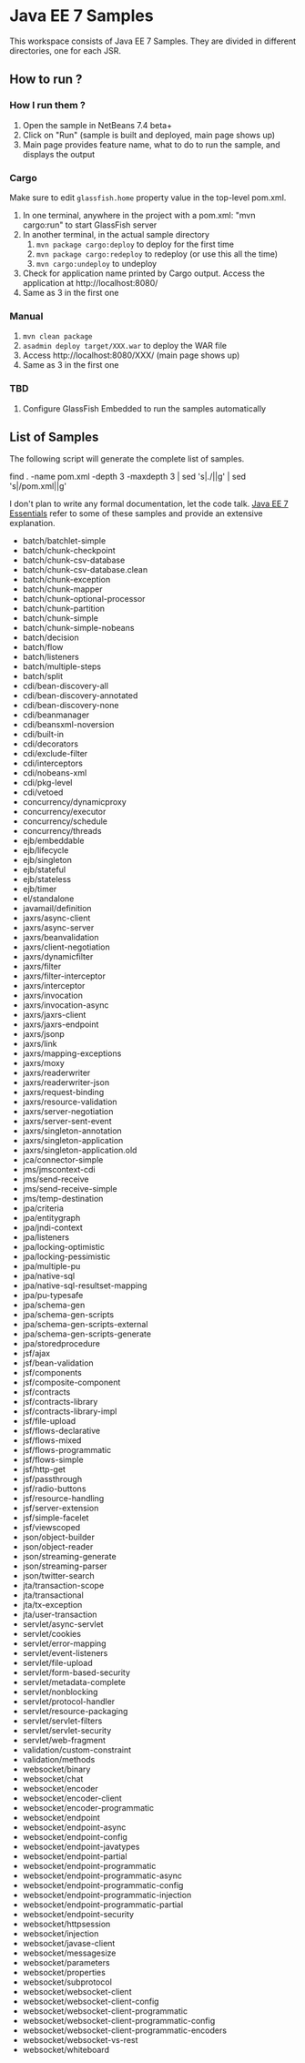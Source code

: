 # Java EE 7 Samples #

This workspace consists of Java EE 7 Samples. They are divided in different directories, one for each JSR.

## How to run ? ##

### How I run them ? ###

1. Open the sample in NetBeans 7.4 beta+
2. Click on "Run" (sample is built and deployed, main page shows up)
3. Main page provides feature name, what to do to run the sample, and displays the output

### Cargo ###

Make sure to edit ``glassfish.home`` property value in the top-level pom.xml.

1. In one terminal, anywhere in the project with a pom.xml: "mvn cargo:run" to start GlassFish server
2. In another terminal, in the actual sample directory
    1. ``mvn package cargo:deploy`` to deploy for the first time
    2. ``mvn package cargo:redeploy`` to redeploy (or use this all the time)
    3. ``mvn cargo:undeploy`` to undeploy 
3. Check for application name printed by Cargo output. Access the application at http://localhost:8080/<APP-NAME>
4. Same as 3 in the first one

### Manual ###
1. ``mvn clean package``
2. ``asadmin deploy target/XXX.war`` to deploy the WAR file
3. Access http://localhost:8080/XXX/ (main page shows up)
4. Same as 3 in the first one

### TBD ###

1. Configure GlassFish Embedded to run the samples automatically

## List of Samples ##

The following script will generate the complete list of samples.

find . -name pom.xml -depth 3 -maxdepth 3 | sed 's|\./||g' | sed 's|\/pom.xml||g'

I don't plan to write any formal documentation, let the code talk. [Java EE 7 Essentials](http://www.amazon.com/Java-EE-Essentials-Arun-Gupta/dp/1449370179/) refer to some of these samples and provide an extensive explanation.

+ batch/batchlet-simple
+ batch/chunk-checkpoint
+ batch/chunk-csv-database
+ batch/chunk-csv-database.clean
+ batch/chunk-exception
+ batch/chunk-mapper
+ batch/chunk-optional-processor
+ batch/chunk-partition
+ batch/chunk-simple
+ batch/chunk-simple-nobeans
+ batch/decision
+ batch/flow
+ batch/listeners
+ batch/multiple-steps
+ batch/split
+ cdi/bean-discovery-all
+ cdi/bean-discovery-annotated
+ cdi/bean-discovery-none
+ cdi/beanmanager
+ cdi/beansxml-noversion
+ cdi/built-in
+ cdi/decorators
+ cdi/exclude-filter
+ cdi/interceptors
+ cdi/nobeans-xml
+ cdi/pkg-level
+ cdi/vetoed
+ concurrency/dynamicproxy
+ concurrency/executor
+ concurrency/schedule
+ concurrency/threads
+ ejb/embeddable
+ ejb/lifecycle
+ ejb/singleton
+ ejb/stateful
+ ejb/stateless
+ ejb/timer
+ el/standalone
+ javamail/definition
+ jaxrs/async-client
+ jaxrs/async-server
+ jaxrs/beanvalidation
+ jaxrs/client-negotiation
+ jaxrs/dynamicfilter
+ jaxrs/filter
+ jaxrs/filter-interceptor
+ jaxrs/interceptor
+ jaxrs/invocation
+ jaxrs/invocation-async
+ jaxrs/jaxrs-client
+ jaxrs/jaxrs-endpoint
+ jaxrs/jsonp
+ jaxrs/link
+ jaxrs/mapping-exceptions
+ jaxrs/moxy
+ jaxrs/readerwriter
+ jaxrs/readerwriter-json
+ jaxrs/request-binding
+ jaxrs/resource-validation
+ jaxrs/server-negotiation
+ jaxrs/server-sent-event
+ jaxrs/singleton-annotation
+ jaxrs/singleton-application
+ jaxrs/singleton-application.old
+ jca/connector-simple
+ jms/jmscontext-cdi
+ jms/send-receive
+ jms/send-receive-simple
+ jms/temp-destination
+ jpa/criteria
+ jpa/entitygraph
+ jpa/jndi-context
+ jpa/listeners
+ jpa/locking-optimistic
+ jpa/locking-pessimistic
+ jpa/multiple-pu
+ jpa/native-sql
+ jpa/native-sql-resultset-mapping
+ jpa/pu-typesafe
+ jpa/schema-gen
+ jpa/schema-gen-scripts
+ jpa/schema-gen-scripts-external
+ jpa/schema-gen-scripts-generate
+ jpa/storedprocedure
+ jsf/ajax
+ jsf/bean-validation
+ jsf/components
+ jsf/composite-component
+ jsf/contracts
+ jsf/contracts-library
+ jsf/contracts-library-impl
+ jsf/file-upload
+ jsf/flows-declarative
+ jsf/flows-mixed
+ jsf/flows-programmatic
+ jsf/flows-simple
+ jsf/http-get
+ jsf/passthrough
+ jsf/radio-buttons
+ jsf/resource-handling
+ jsf/server-extension
+ jsf/simple-facelet
+ jsf/viewscoped
+ json/object-builder
+ json/object-reader
+ json/streaming-generate
+ json/streaming-parser
+ json/twitter-search
+ jta/transaction-scope
+ jta/transactional
+ jta/tx-exception
+ jta/user-transaction
+ servlet/async-servlet
+ servlet/cookies
+ servlet/error-mapping
+ servlet/event-listeners
+ servlet/file-upload
+ servlet/form-based-security
+ servlet/metadata-complete
+ servlet/nonblocking
+ servlet/protocol-handler
+ servlet/resource-packaging
+ servlet/servlet-filters
+ servlet/servlet-security
+ servlet/web-fragment
+ validation/custom-constraint
+ validation/methods
+ websocket/binary
+ websocket/chat
+ websocket/encoder
+ websocket/encoder-client
+ websocket/encoder-programmatic
+ websocket/endpoint
+ websocket/endpoint-async
+ websocket/endpoint-config
+ websocket/endpoint-javatypes
+ websocket/endpoint-partial
+ websocket/endpoint-programmatic
+ websocket/endpoint-programmatic-async
+ websocket/endpoint-programmatic-config
+ websocket/endpoint-programmatic-injection
+ websocket/endpoint-programmatic-partial
+ websocket/endpoint-security
+ websocket/httpsession
+ websocket/injection
+ websocket/javase-client
+ websocket/messagesize
+ websocket/parameters
+ websocket/properties
+ websocket/subprotocol
+ websocket/websocket-client
+ websocket/websocket-client-config
+ websocket/websocket-client-programmatic
+ websocket/websocket-client-programmatic-config
+ websocket/websocket-client-programmatic-encoders
+ websocket/websocket-vs-rest
+ websocket/whiteboard
